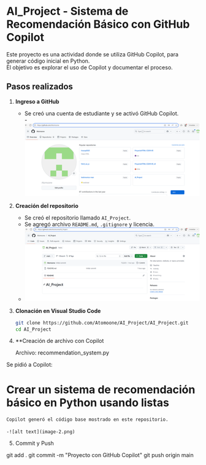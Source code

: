 # AI_Project - Sistema de Recomendación Básico con GitHub Copilot

Este proyecto es una actividad  donde se utiliza GitHub Copilot, para generar código inicial en Python.  
El objetivo es explorar el uso de Copilot y documentar el proceso.

##  Pasos realizados

1. **Ingreso a GitHub**  
   - Se creó una cuenta de estudiante y se activó GitHub Copilot.  
   -![alt text](image.png)

2. **Creación del repositorio**  
   - Se creó el repositorio llamado `AI_Project`.  
   - Se agregó archivo `README.md`, `.gitignore` y licencia.  
   - ![alt text](image-1.png)

3. **Clonación en Visual Studio Code**  
   ```bash
   git clone https://github.com/Atomoone/AI_Project/AI_Project.git
   cd AI_Project


4. **Creación de archivo con Copilot

   Archivo: recommendation_system.py

Se pidió a Copilot:

# Crear un sistema de recomendación básico en Python usando listas


    Copilot generó el código base mostrado en este repositorio.

    -![alt text](image-2.png)

5. Commit y Push

git add .
git commit -m "Proyecto con GitHub Copilot"
git push origin main
